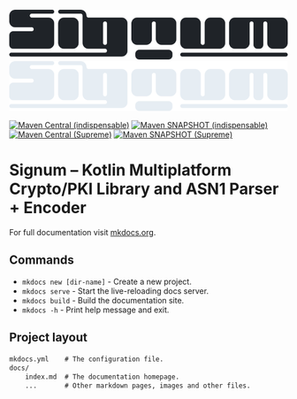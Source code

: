 ![signum-dark-large.png](assets/signum-dark-large.png#only-light)
![signum-dark-large.png](assets/signum-light-large.png#only-dark)

[![Maven Central (indispensable)](https://img.shields.io/maven-central/v/at.asitplus.signum/indispensable?label=maven-central%20%28indispensable%29)](https://mvnrepository.com/artifact/at.asitplus.signum/)
[![Maven SNAPSHOT (indispensable)](https://img.shields.io/nexus/snapshots/https/s01.oss.sonatype.org/at.asitplus.signum/indispensable?label=SNAPSHOT%20%28indispensable%29)](https://s01.oss.sonatype.org/content/repositories/snapshots/at/asitplus/signum/indispensable/)  
[![Maven Central (Supreme)](https://img.shields.io/maven-central/v/at.asitplus.signum/supreme?label=maven-central%20%28Supreme%29)](https://mvnrepository.com/artifact/at.asitplus.signum/supreme)
[![Maven SNAPSHOT (Supreme)](https://img.shields.io/nexus/snapshots/https/s01.oss.sonatype.org/at.asitplus.signum/supreme?label=SNAPSHOT%20%28Supreme%29)](https://s01.oss.sonatype.org/content/repositories/snapshots/at/asitplus/signum/supreme/)

# Signum – Kotlin Multiplatform Crypto/PKI Library and ASN1 Parser + Encoder



For full documentation visit [mkdocs.org](https://www.mkdocs.org).

## Commands

* `mkdocs new [dir-name]` - Create a new project.
* `mkdocs serve` - Start the live-reloading docs server.
* `mkdocs build` - Build the documentation site.
* `mkdocs -h` - Print help message and exit.

## Project layout

    mkdocs.yml    # The configuration file.
    docs/
        index.md  # The documentation homepage.
        ...       # Other markdown pages, images and other files.
